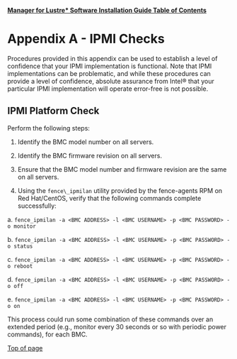 [**Manager for Lustre\* Software Installation Guide Table of Contents**](ig_TOC.md)
# <a name="1.0"></a>Appendix A - IPMI Checks

Procedures provided in this appendix can be used to establish a level of
confidence that your IPMI implementation is functional. Note that IPMI
implementations can be problematic, and while these procedures can
provide a level of confidence, absolute assurance from Intel® that
your particular IPMI implementation will operate error-free is not
possible.

IPMI Platform Check
-------------------

Perform the following steps:

1.  Identify the BMC model number on all servers.

2.  Identify the BMC firmware revision on all servers.

3.  Ensure that the BMC model number and firmware revision are the same
    on all servers.

4.  Using the `fence\_ipmilan` utility provided by the fence-agents RPM on
    Red Hat/CentOS, verify that the following commands complete
    successfully:


a.  ```
    fence_ipmilan -a <BMC ADDRESS> -l <BMC USERNAME> -p
    <BMC PASSWORD> -o monitor
    ```

b.  ```
    fence_ipmilan -a <BMC ADDRESS> -l <BMC USERNAME> -p
    <BMC PASSWORD> -o status
    ```

c.  ```
    fence_ipmilan -a <BMC ADDRESS> -l <BMC USERNAME> -p
    <BMC PASSWORD> -o reboot
    ```

d.  ```
    fence_ipmilan -a <BMC ADDRESS> -l <BMC USERNAME> -p
    <BMC PASSWORD> -o off
    ```

e.  ```
    fence_ipmilan -a <BMC ADDRESS> -l <BMC USERNAME> -p
    <BMC PASSWORD> -o on
    ```

This process could run some combination of these commands over an
extended period (e.g., monitor every 30 seconds or so with periodic
power commands), for each BMC.

[Top of page](#1.0)